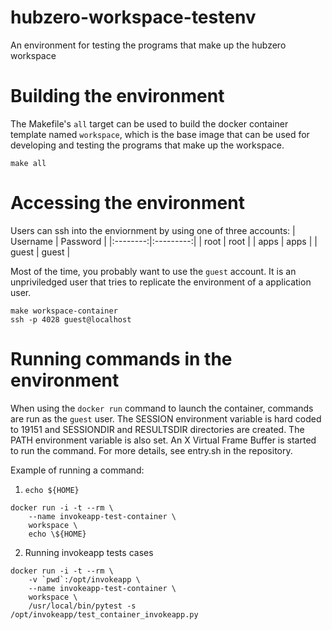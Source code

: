 # hubzero-workspace-testenv
An environment for testing the programs that make up the hubzero workspace

# Building the environment

The Makefile's ```all``` target can be used to build the docker container
template named ```workspace```, which is the base image that can be used for
developing and testing the programs that make up the workspace.

```
make all
```

# Accessing the environment

Users can ssh into the enviornment by using one of three accounts:
| Username |  Password |
|:--------:|:---------:|
| root     | root      |
| apps     | apps      |
| guest    | guest     |

Most of the time, you probably want to use the ```guest``` account. It is an
unpriviledged user that tries to replicate the environment of a application
user.

```
make workspace-container
ssh -p 4028 guest@localhost
```

# Running commands in the environment

When using the ```docker run``` command to launch the container, commands are
run as the ```guest``` user. The SESSION environment variable is hard coded to
19151 and SESSIONDIR and RESULTSDIR directories are created. The PATH
environment variable is also set. An X Virtual Frame Buffer is started to run
the command. For more details, see entry.sh in the repository.

Example of running a command:

1. ```echo ${HOME}```
```
docker run -i -t --rm \
    --name invokeapp-test-container \
    workspace \
    echo \${HOME}
```

2. Running invokeapp tests cases
```
docker run -i -t --rm \
    -v `pwd`:/opt/invokeapp \
    --name invokeapp-test-container \
    workspace \
    /usr/local/bin/pytest -s /opt/invokeapp/test_container_invokeapp.py
```
